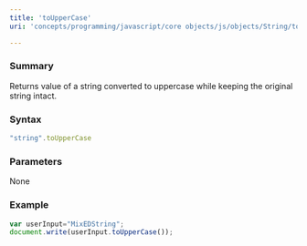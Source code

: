 ```yaml
---
title: 'toUpperCase'
uri: 'concepts/programming/javascript/core objects/js/objects/String/toUpperCase'

---
```

### Summary

Returns value of a string converted to uppercase while keeping the original string intact.

### Syntax

``` js
"string".toUpperCase
```

### Parameters

None

### Example

``` js
var userInput="MixEDString";
document.write(userInput.toUpperCase());
```
